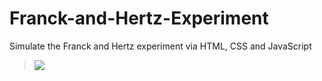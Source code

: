Franck-and-Hertz-Experiment
===========================

Simulate the Franck and Hertz experiment via HTML, CSS and JavaScript

> ![](http://i.imgur.com/gglOqxg.png)
